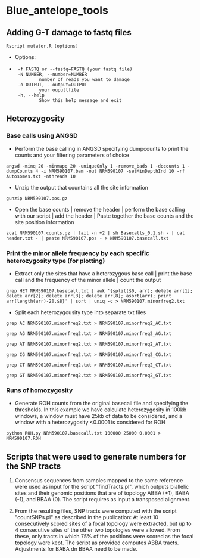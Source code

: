 # Blue_antelope_tools

## Adding G-T damage to fastq files
`Rscript mutator.R [options]`
 - Options:
 - 
        -f FASTQ or --fastq=FASTQ (your fastq file)
        -N NUMBER, --number=NUMBER
                number of reads you want to damage
        -o OUTPUT, --output=OUTPUT
                your ouputtfile
        -h, --help
                Show this help message and exit


## Heterozygosity
### Base calls using ANGSD

 - Perform the base calling in ANGSD specifying dumpcounts to print the counts and your filtering parameters of choice
   
`angsd -minq 20 -minmapq 20 -uniqueOnly 1 -remove_bads 1 -docounts 1 -dumpCounts 4 -i NRM590107.bam -out NRM590107 -setMinDepthInd 10 -rf Autosomes.txt -nthreads 10`
 - Unzip the output that countains all the site information
   
`gunzip NRM590107.pos.gz`
 - Open the base counts | remove the header | perform the base calling with our script | add the header | Paste together the base counts and the site position information
   
`zcat NRM590107.counts.gz | tail -n +2 | sh Basecalls_0.1.sh - | cat header.txt - | paste NRM590107.pos - > NRM590107.basecall.txt`

### Print the minor allele frequency by each specific heterozygosity type (for plotting)
 - Extract only the sites that have a heterozygous base call | print the base call and the frequency of the minor allele | count the output
   
`grep HET NRM590107.basecall.txt | awk '{split($0, arr); delete arr[1]; delete arr[2]; delete arr[3]; delete arr[8]; asort(arr); print arr[length(arr)-2],$8}' | sort | uniq -c > NRM590107.minorfreq2.txt`

 - Split each heterozygousity type into separate txt files
   
`grep AC NRM590107.minorfreq2.txt > NRM590107.minorfreq2_AC.txt`

`grep AG NRM590107.minorfreq2.txt > NRM590107.minorfreq2_AG.txt`

`grep AT NRM590107.minorfreq2.txt > NRM590107.minorfreq2_AT.txt`

`grep CG NRM590107.minorfreq2.txt > NRM590107.minorfreq2_CG.txt`

`grep CT NRM590107.minorfreq2.txt > NRM590107.minorfreq2_CT.txt`

`grep GT NRM590107.minorfreq2.txt > NRM590107.minorfreq2_GT.txt`


### Runs of homozygosity
 - Generate ROH counts from the original basecall file and specifying the thresholds. In this example we have calculate heterozygosity in 100kb windows, a window must have 25kb of data to be considered, and a window with a heterozygosity <0.0001 is considered for ROH
   
`python ROH.py NRM590107.basecall.txt 100000 25000 0.0001 > NRM590107.ROH`

## Scripts that were used to generate numbers for the SNP tracts 

1. Consensus sequences from samples mapped to the same reference were used as input for the script "findTracts.pl", which outputs biallelic sites and their genomic positions that are of topology ABBA (+1), BABA (-1), and BBAA (0). The script requires as input a transposed alignment.

2. From the resulting files, SNP tracts were computed with the script "countSNPs.pl" as described in the publication: At least 10 consecutively scored sites of a focal topology were extracted, but up to 4 consecutive sites of the other two topologies were allowed. From these, only tracts in which 75% of the positions were scored as the focal topology were kept. The script as provided computes ABBA tracts. Adjustments for BABA dn BBAA need to be made. 
